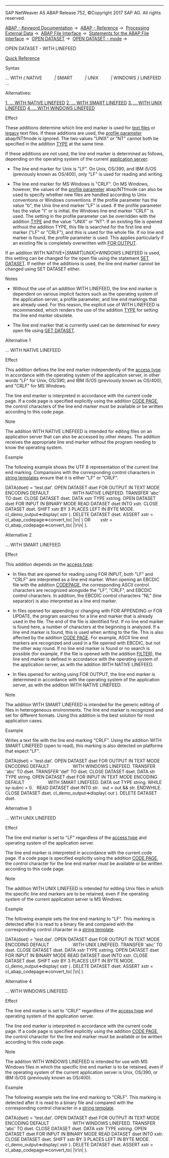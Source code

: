   

* * *

SAP NetWeaver AS ABAP Release 752, ©Copyright 2017 SAP AG. All rights reserved.

[ABAP - Keyword Documentation](https://help.sap.com/doc/abapdocu_752_index_htm/7.52/en-US/abenabap.htm) →  [ABAP - Reference](https://help.sap.com/doc/abapdocu_752_index_htm/7.52/en-US/abenabap_reference.htm) →  [Processing External Data](https://help.sap.com/doc/abapdocu_752_index_htm/7.52/en-US/abenabap_language_external_data.htm) →  [ABAP File Interface](https://help.sap.com/doc/abapdocu_752_index_htm/7.52/en-US/abenabap_language_files.htm) →  [Statements for the ABAP File Interface](https://help.sap.com/doc/abapdocu_752_index_htm/7.52/en-US/abenfile_interface_statements.htm) →  [OPEN DATASET](https://help.sap.com/doc/abapdocu_752_index_htm/7.52/en-US/abapopen_dataset.htm) →  [OPEN DATASET - mode](https://help.sap.com/doc/abapdocu_752_index_htm/7.52/en-US/abapopen_dataset_mode.htm) → 

OPEN DATASET - WITH LINEFEED

[Quick Reference](https://help.sap.com/doc/abapdocu_752_index_htm/7.52/en-US/abapopen_dataset_shortref.htm)

Syntax

... WITH *{* NATIVE
         *|* SMART
         *|* UNIX
         *|* WINDOWS *}* LINEFEED ...

Alternatives:

[1\. ... WITH NATIVE LINEFEED](#!ABAP_ALTERNATIVE_1@1@)
[2\. ... WITH SMART LINEFEED](#!ABAP_ALTERNATIVE_2@2@)
[3\. ... WITH UNIX LINEFEED](#!ABAP_ALTERNATIVE_3@3@)
[4\. ... WITH WINDOWS LINEFEED](#!ABAP_ALTERNATIVE_4@4@)

Effect

These additions determine which line end marker is used for [text files](https://help.sap.com/doc/abapdocu_752_index_htm/7.52/en-US/abentext_file_glosry.htm "Glossary Entry") or [legacy](https://help.sap.com/doc/abapdocu_752_index_htm/7.52/en-US/abenlegacy_file_glosry.htm "Glossary Entry") text files. If these additions are used, the [profile parameter](https://help.sap.com/doc/abapdocu_752_index_htm/7.52/en-US/abenprofile_parameter_glosry.htm "Glossary Entry") abap/NTfmode is ignored. The two values "UNIX" or "NT" cannot both be specified in the addition [TYPE](https://help.sap.com/doc/abapdocu_752_index_htm/7.52/en-US/abapopen_dataset_os_addition.htm) at the same time.

If these additions are not used, the line end marker is determined as follows, depending on the operating system of the current [application server](https://help.sap.com/doc/abapdocu_752_index_htm/7.52/en-US/abenapplication_server_glosry.htm "Glossary Entry"):

-   The line end marker for Unix is "LF". On Unix, OS/390, and IBM i5/OS (previously known as OS/400), only "LF" is used for reading and writing.
    
-   The line end marker for MS Windows is "CRLF". On MS Windows, however, the values of the [profile parameter](https://help.sap.com/doc/abapdocu_752_index_htm/7.52/en-US/abenprofile_parameter_glosry.htm "Glossary Entry") abap/NTfmode can also be used to specify whether new files are handled according to Unix conventions or Windows conventions. If the profile parameter has the value "b", the Unix line end marker "LF" is used. If the profile parameter has the value "t" or is initial, the Windows line end marker "CRLF" is used. The setting in the profile parameter can be overridden with the addition [TYPE](https://help.sap.com/doc/abapdocu_752_index_htm/7.52/en-US/abapopen_dataset_os_addition.htm) and the value "UNIX" or "NT". If an existing file is opened without the addition TYPE, this file is searched for the first line end marker ("LF" or "CRLF"), and this is used for the whole file. If no line end marker is found, the profile parameter is used. This applies particularly if an existing file is completely overwritten with [FOR OUTPUT](https://help.sap.com/doc/abapdocu_752_index_htm/7.52/en-US/abapopen_dataset_access.htm).
    

If an addition WITH NATIVE*|*SMART*|*UNIX*|*WINDOWS LINEFEED is used, this setting can be changed for the open file using the statement [SET DATASET](https://help.sap.com/doc/abapdocu_752_index_htm/7.52/en-US/abapset_dataset.htm). If neither of the additions is used, the line end marker cannot be changed using SET DATASET either.

Notes

-   Without the use of an addition WITH LINEFEED, the line end marker is dependent on various implicit factors such as the operating system of the application server, a profile parameter, and line end markings that are already used. For this reason, the explicit use of WITH LINEFEED is recommended, which renders the use of the addition [TYPE](https://help.sap.com/doc/abapdocu_752_index_htm/7.52/en-US/abapopen_dataset_os_addition.htm) for setting the line end marker obsolete.
    
-   The line end marker that is currently used can be determined for every open file using [GET DATASET](https://help.sap.com/doc/abapdocu_752_index_htm/7.52/en-US/abapget_dataset.htm).
    

Alternative 1

... WITH NATIVE LINEFEED

Effect

This addition defines the line end marker independently of the [access type](https://help.sap.com/doc/abapdocu_752_index_htm/7.52/en-US/abapopen_dataset_access.htm) in accordance with the operating system of the application server, in other words "LF" for Unix, OS/390, and IBM i5/OS (previously known as OS/400), and "CRLF" for MS Windows.

The line end marker is interpreted in accordance with the current code page. If a code page is specified explicitly using the addition [CODE PAGE](https://help.sap.com/doc/abapdocu_752_index_htm/7.52/en-US/abapopen_dataset_mode.htm), the control characters of the line end marker must be available or be written according to this code page.

Note

The addition WITH NATIVE LINEFEED is intended for editing files on an application server that can also be accessed by other means. The addition receives the appropriate line end marker without the program needing to know the operating system.

Example

The following example shows the UTF 8 representation of the current line end marking. Comparisons with the corresponding control characters in [string templates](https://help.sap.com/doc/abapdocu_752_index_htm/7.52/en-US/abenstring_template_glosry.htm "Glossary Entry") ensure that it is either "LF" or "CRLF".

DATA(dset) = 'test.dat'.
OPEN DATASET dset FOR OUTPUT IN TEXT MODE ENCODING DEFAULT
                  WITH NATIVE LINEFEED.
TRANSFER 'abc' TO dset.
CLOSE DATASET dset.
DATA xstr TYPE xstring.
OPEN DATASET dset FOR INPUT IN BINARY MODE
READ DATASET dset INTO xstr.
CLOSE DATASET dset.
SHIFT xstr BY 3 PLACES LEFT IN BYTE MODE.
cl\_demo\_output=>display( xstr ).
DELETE DATASET dset.
ASSERT xstr = cl\_abap\_codepage=>convert\_to( |\\n| ) OR
       xstr = cl\_abap\_codepage=>convert\_to( |\\r\\n| ).

Alternative 2

... WITH SMART LINEFEED

Effect

This addition depends on the [access type](https://help.sap.com/doc/abapdocu_752_index_htm/7.52/en-US/abapopen_dataset_access.htm):

-   In files that are opened for reading using FOR INPUT, both "LF" and "CRLF" are interpreted as a line end marker. When opening an EBCDIC file with the addition [CODEPAGE](https://help.sap.com/doc/abapdocu_752_index_htm/7.52/en-US/abapopen_dataset_mode.htm), the corresponding ASCII control characters are recognized alongside the "LF", "CRLF", and EBCDIC control characters. In addition, the EBCDIC control characters "NL" (line separator) is also interpreted as a line end marker.
    
-   In files opened for appending or changing with FOR APPENDING or FOR UPDATE, the program searches for a line end marker that is already used in the file. The end of the file is identified first. If no line end marker is found here, a number of characters at the beginning is analyzed. If a line end marker is found, this is used when writing to the file. This is also affected by the addition [CODE PAGE](https://help.sap.com/doc/abapdocu_752_index_htm/7.52/en-US/abapopen_dataset_mode.htm). For example, ASCII line end markers are recognized and used in a file opened with EBCDIC, but not the other way round. If no line end marker is found or no search is possible (for example, if the file is opened with the addition [FILTER](https://help.sap.com/doc/abapdocu_752_index_htm/7.52/en-US/abapopen_dataset_os_addition.htm)), the line end marker is defined in accordance with the operating system of the application server, as with the addition WITH NATIVE LINEFEED.
    
-   In files opened for writing using FOR OUTPUT, the line end marker is determined in accordance with the operating system of the application server, as with the addition WITH NATIVE LINEFEED.
    

Note

The addition WITH SMART LINEFEED is intended for the generic editing of files in heterogeneous environments. The line end marker is recognized and set for different formats. Using this addition is the best solution for most application cases.

Example

Writes a text file with the line end marking "CRLF". Using the addition WITH SMART LINEFEED (open to read), this marking is also detected on platforms that expect "LF".

DATA(dset) = 'test.dat'.
OPEN DATASET dset FOR OUTPUT IN TEXT MODE ENCODING DEFAULT
                  WITH WINDOWS LINEFEED.
TRANSFER 'abc' TO dset.
TRANSFER 'def' TO dset.
CLOSE DATASET dset.
DATA str TYPE string.
OPEN DATASET dset FOR INPUT IN TEXT MODE ENCODING DEFAULT
                  WITH SMART LINEFEED.
DATA out TYPE string.
WHILE sy-subrc = 0.
  READ DATASET dset INTO str.
  out = out && str.
ENDWHILE.
CLOSE DATASET dset.
cl\_demo\_output=>display( out ).
DELETE DATASET dset.

Alternative 3

... WITH UNIX LINEFEED

Effect

The line end marker is set to "LF" regardless of the [access type](https://help.sap.com/doc/abapdocu_752_index_htm/7.52/en-US/abapopen_dataset_access.htm) and operating system of the application server.

The line end marker is interpreted in accordance with the current code page. If a code page is specified explicitly using the addition [CODE PAGE](https://help.sap.com/doc/abapdocu_752_index_htm/7.52/en-US/abapopen_dataset_mode.htm), the control character for the line end marker must be available or be written according to this code page.

Note

The addition WITH UNIX LINEFEED is intended for editing Unix files in which the specific line end markers are to be retained, even if the operating system of the current application server is MS Windows.

Example

The following example sets the line end marking to "LF". This marking is detected after it is read to a binary file and compared with the corresponding control character in a [string template](https://help.sap.com/doc/abapdocu_752_index_htm/7.52/en-US/abenstring_template_glosry.htm "Glossary Entry").

DATA(dset) = 'test.dat'.
OPEN DATASET dset FOR OUTPUT IN TEXT MODE ENCODING DEFAULT
                  WITH UNIX LINEFEED.
TRANSFER 'abc' TO dset.
CLOSE DATASET dset.
DATA xstr TYPE xstring.
OPEN DATASET dset FOR INPUT IN BINARY MODE
READ DATASET dset INTO xstr.
CLOSE DATASET dset.
SHIFT xstr BY 3 PLACES LEFT IN BYTE MODE.
cl\_demo\_output=>display( xstr ).
DELETE DATASET dset.
ASSERT xstr = cl\_abap\_codepage=>convert\_to( |\\n| ).

Alternative 4

... WITH WINDOWS LINEFEED

Effect

The line end marker is set to "CRLF" regardless of the [access type](https://help.sap.com/doc/abapdocu_752_index_htm/7.52/en-US/abapopen_dataset_access.htm) and operating system of the application server.

The line end marker is interpreted in accordance with the current code page. If a code page is specified explicitly using the addition [CODE PAGE](https://help.sap.com/doc/abapdocu_752_index_htm/7.52/en-US/abapopen_dataset_mode.htm), the control character for the line end marker must be available or be written according to this code page.

Note

The addition WITH WINDOWS LINEFEED is intended for use with MS Windows files in which the specific line end marker is to be retained, even if the operating system of the current application server is Unix, OS/390, or IBM i5/OS (previously known as OS/400).

Example

The following example sets the line end marking to "CRLF". This marking is detected after it is read to a binary file and compared with the corresponding control character in a [string template](https://help.sap.com/doc/abapdocu_752_index_htm/7.52/en-US/abenstring_template_glosry.htm "Glossary Entry").

DATA(dset) = 'test.dat'.
OPEN DATASET dset FOR OUTPUT IN TEXT MODE ENCODING DEFAULT
                  WITH WINDOWS LINEFEED.
TRANSFER 'abc' TO dset.
CLOSE DATASET dset.
DATA xstr TYPE xstring.
OPEN DATASET dset FOR INPUT IN BINARY MODE
READ DATASET dset INTO xstr.
CLOSE DATASET dset.
SHIFT xstr BY 3 PLACES LEFT IN BYTE MODE.
cl\_demo\_output=>display( xstr ).
DELETE DATASET dset.
ASSERT xstr = cl\_abap\_codepage=>convert\_to( |\\r\\n| ).